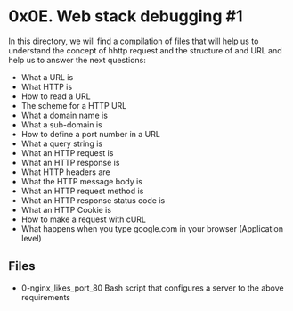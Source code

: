 # 0x0E. Web stack debugging #1
In this directory, we will find a compilation of files that will help us to understand the concept of hhttp request and the structure of and URL and help us to answer the next questions:
-   What a URL is
-   What HTTP is
-   How to read a URL
-   The scheme for a HTTP URL
-   What a domain name is
-   What a sub-domain is
-   How to define a port number in a URL
-   What a query string is
-   What an HTTP request is
-   What an HTTP response is
-   What HTTP headers are
-   What the HTTP message body is
-   What an HTTP request method is
-   What an HTTP response status code is
-   What an HTTP Cookie is
-   How to make a request with cURL
-   What happens when you type google.com in your browser (Application level)

## Files
 - 0-nginx_likes_port_80 Bash script that configures a server to the above requirements